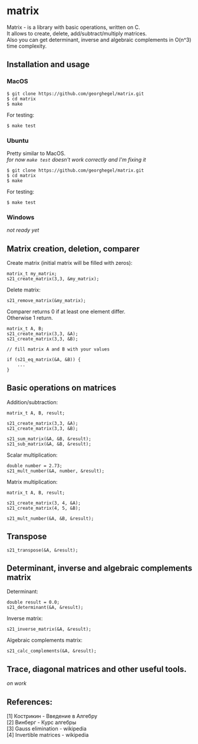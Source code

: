 
# matrix
Matrix - is a library with basic operations, written on C. <br>
It allows to create, delete, add/subtract/multiply matrices. <br>
Also you can get determinant, inverse and algebraic complements in O(n^3) time complexity.

## Installation and usage
### MacOS
```
$ git clone https://github.com/georghegel/matrix.git
$ cd matrix
$ make
```
For testing:
```
$ make test
```

### Ubuntu
Pretty similar to MacOS.<br>
*for now `make test` doesn't work correctly and I'm fixing it*
```
$ git clone https://github.com/georghegel/matrix.git
$ cd matrix
$ make
```
For testing:
```
$ make test
```

### Windows
*not ready yet*
## Matrix creation, deletion, comparer
Create matrix (initial matrix will be filled with zeros):
```
matrix_t my_matrix;
s21_create_matrix(3,3, &my_matrix);
```
Delete matrix:
```
s21_remove_matrix(&my_matrix);
```
Comparer returns 0 if at least one element differ. <br>
Otherwise 1 return.
```
matrix_t A, B;
s21_create_matrix(3,3, &A);
s21_create_matrix(3,3, &B);

// fill matrix A and B with your values

if (s21_eq_matrix(&A, &B)) {
    ...
}
```

## Basic operations on matrices

Addition/subtraction:
```
matrix_t A, B, result;

s21_create_matrix(3,3, &A);
s21_create_matrix(3,3, &B);

s21_sum_matrix(&A, &B, &result);
s21_sub_matrix(&A, &B, &result); 
```

Scalar multiplication:

```
double number = 2.73;
s21_mult_number(&A, number, &result);
```

Matrix multiplication:

```
matrix_t A, B, result;

s21_create_matrix(3, 4, &A);
s21_create_matrix(4, 5, &B);

s21_mult_number(&A, &B, &result);
```

## Transpose
```
s21_transpose(&A, &result);
```


## Determinant, inverse and algebraic complements matrix
Determinant:
```
double result = 0.0;
s21_determinant(&A, &result);
```

Inverse matrix:
```
s21_inverse_matrix(&A, &result);
```

Algebraic complements matrix:
```
s21_calc_complements(&A, &result);
```


## Trace, diagonal matrices and other useful tools.
*on work*


## References:
[1] Кострикин - Введение в Алгебру<br>
[2] Винберг - Курс алгебры<br>
[3] Gauss elimination - wikipedia<br>
[4] Invertible matrices - wikipedia<br>
